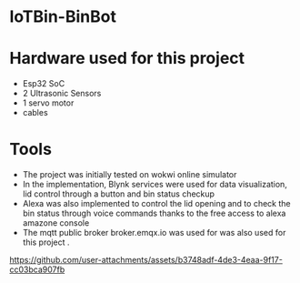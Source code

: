 # IoTBin-BinBot

# Hardware used for this project 
- Esp32 SoC
- 2 Ultrasonic Sensors
- 1 servo motor
- cables

# Tools
- The project was initially tested on wokwi online simulator
- In the implementation, Blynk services were used for data visualization, lid control through a button and bin status checkup
- Alexa was also implemented to control the lid opening and to check the bin status through voice commands thanks to the free access to alexa amazone console 
- The mqtt public broker broker.emqx.io was used for was also used for this project .


https://github.com/user-attachments/assets/b3748adf-4de3-4eaa-9f17-cc03bca907fb

